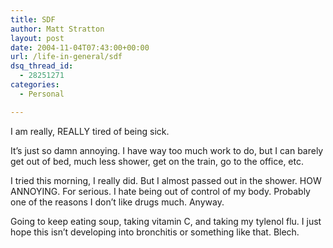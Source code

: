 ```yaml
---
title: SDF
author: Matt Stratton
layout: post
date: 2004-11-04T07:43:00+00:00
url: /life-in-general/sdf
dsq_thread_id:
  - 28251271
categories:
  - Personal

---
```

I am really, REALLY tired of being sick.

It&#8217;s just so damn annoying. I have way too much work to do, but I can barely get out of bed, much less shower, get on the train, go to the office, etc.

I tried this morning, I really did. But I almost passed out in the shower. HOW ANNOYING. For serious. I hate being out of control of my body. Probably one of the reasons I don&#8217;t like drugs much. Anyway.

Going to keep eating soup, taking vitamin C, and taking my tylenol flu. I just hope this isn&#8217;t developing into bronchitis or something like that. Blech.